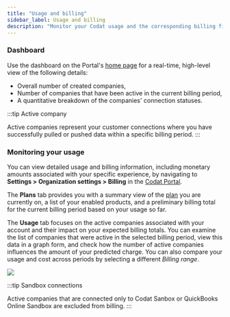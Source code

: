 ```yaml
---
title: "Usage and billing"
sidebar_label: Usage and billing
description: "Monitor your Codat usage and the corresponding billing figures to stay in control of your expenses"
---
```

### Dashboard

Use the dashboard on the Portal's [home page](https://app.codat.io/) for a real-time, high-level view of the following details:
- Overall number of created companies,
- Number of companies that have been active in the current billing period,
- A quantitative breakdown of the companies' connection statuses. 

:::tip Active company

Active companies represent your customer connections where you have successfully pulled or pushed data within a specific billing period.
:::

### Monitoring your usage

You can view detailed usage and billing information, including monetary amounts associated with your specific experience, by navigating to **Settings > Organization settings > Billing** in the [Codat Portal](https://app.codat.io/settings/billing). 

The **Plans** tab provides you with a summary view of the [plan](https://www.codat.io/plans/) you are currently on, a list of your enabled products, and a preliminary billing total for the current billing period based on your usage so far. 

The **Usage** tab focuses on the active companies associated with your account and their impact on your expected billing totals. You can examine the list of companies that were active in the selected billing period, view this data in a graph form, and check how the number of active companies influences the amount of your predicted charge. You can also compare your usage and cost across periods by selecting a different _Billing range_. 

![](/img/other-guides/0002-usage-billing-page.png)

:::tip Sandbox connections

Active companies that are connected only to Codat Sanbox or QuickBooks Online Sandbox are excluded from billing.
:::